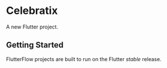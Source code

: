 # Celebratix

A new Flutter project.

## Getting Started

FlutterFlow projects are built to run on the Flutter _stable_ release.
